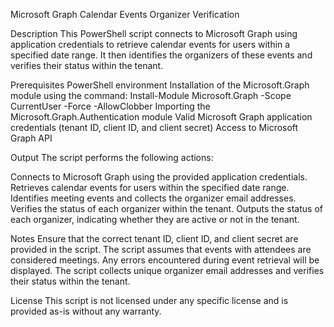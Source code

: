 Microsoft Graph Calendar Events Organizer Verification

Description
This PowerShell script connects to Microsoft Graph using application credentials to retrieve calendar events for users within a specified date range. It then identifies the organizers of these events and verifies their status within the tenant.

Prerequisites
PowerShell environment
Installation of the Microsoft.Graph module using the command: Install-Module Microsoft.Graph -Scope CurrentUser -Force -AllowClobber
Importing the Microsoft.Graph.Authentication module
Valid Microsoft Graph application credentials (tenant ID, client ID, and client secret)
Access to Microsoft Graph API

Output
The script performs the following actions:

Connects to Microsoft Graph using the provided application credentials.
Retrieves calendar events for users within the specified date range.
Identifies meeting events and collects the organizer email addresses.
Verifies the status of each organizer within the tenant.
Outputs the status of each organizer, indicating whether they are active or not in the tenant.

Notes
Ensure that the correct tenant ID, client ID, and client secret are provided in the script.
The script assumes that events with attendees are considered meetings.
Any errors encountered during event retrieval will be displayed.
The script collects unique organizer email addresses and verifies their status within the tenant.

License
This script is not licensed under any specific license and is provided as-is without any warranty.
